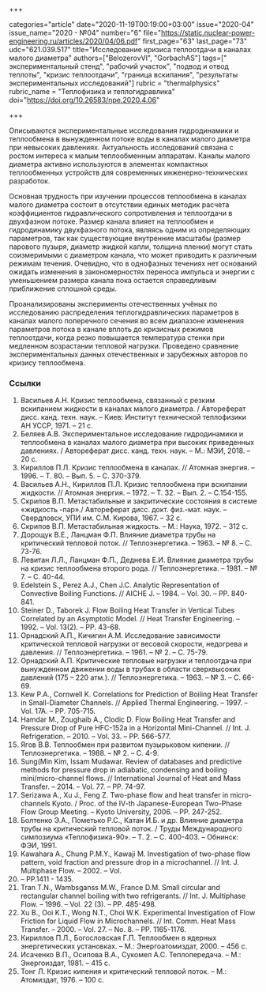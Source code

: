 +++

categories="article"
date="2020-11-19T00:19:00+03:00"
issue="2020-04"
issue_name="2020 - №04"
number="6"
file="https://static.nuclear-power-engineering.ru/articles/2020/04/06.pdf"
first_page="63"
last_page="73"
udc="621.039.517"
title="Исследование кризиса теплоотдачи в каналах малого диаметра"
authors=["BelozerovVI", "GorbaсhAS"]
tags=[" экспериментальный стенд", "рабочий участок", "подвод и отвод теплоты", "кризис теплоотдачи", "граница вскипания", "результаты экспериментальных исследований"]
rubric = "thermalphysics"
rubric_name = "Теплофизика и теплогидравлика"
doi="https://doi.org/10.26583/npe.2020.4.06"

+++

Описываются экспериментальные исследования гидродинамики и теплообмена в вынужденном потоке воды в каналах малого диаметра при невысоких давлениях. Актуальность исследований связана с ростом интереса к малым теплообменным аппаратам. Каналы малого диаметра активно используются в элементах компактных теплообменных устройств для современных инженерно-технических разработок.

Основная трудность при изучении процессов теплообмена в каналах малого диаметра состоит в отсутствии единых методик расчета коэффициентов гидравлического сопротивления и теплоотдачи в двухфазном потоке. Размер канала влияет на теплообмен и гидродинамику двухфазного потока, являясь одним из определяющих параметров, так как существующие внутренние масштабы (размер парового пузыря, диаметр жидкой капли, толщина пленки) могут стать соизмеримыми с диаметром канала, что может приводить к различным режимам течения. Очевидно, что в однофазных течениях нет оснований ожидать изменения в закономерностях переноса импульса и энергии с уменьшением размера канала пока остается справедливым приближение сплошной среды.

Проанализированы эксперименты отечественных учёных по исследованию распределения теплогидравлических параметров в каналах малого поперечного сечения во всем диапазоне изменения параметров потока в канале вплоть до кризисных режимов теплоотдачи, когда резко повышается температура стенки при медленном возрастании тепловой нагрузки. Проведено сравнение экспериментальных данных отечественных и зарубежных авторов по кризису теплообмена.

### Ссылки

1. Васильев А.Н. Кризис теплообмена, связанный с резким вскипанием жидкости в каналах малого диаметра. / Автореферат дисс. канд. техн. наук. – Киев: Институт технической теплофизики АН УССР, 1971. – 21 с.
2. Беляев А.В. Экспериментальное исследование гидродинамики и теплообмена в каналах малого диаметра при высоких приведенных давлениях. / Автореферат дисс. канд. техн. наук. – М.: МЭИ, 2018. – 20 с.
3. Кириллов П.Л. Кризис теплообмена в каналах. // Атомная энергия. – 1996. – Т. 80. – Вып. 5. – С. 370-379.
4. Васильев А.Н., Кириллов П.Л. Кризис теплообмена при вскипании жидкости. // Атомная энергия. – 1972. – Т. 32. – Вып. 2. – С.154-155.
5. Скрипов В.П. Метастабильные и закритические состояния в системе «жидкость -пар»./ Автореферат дисс. докт. физ.-мат. наук. – Свердловск, УПИ им. С.М. Кирова, 1967. – 32 с.
6. Скрипов В.П. Метастабильная жидкость. – М.: Наука, 1972. – 312 с.
7. Дорощук В.Е., Ланцман Ф.П. Влияние диаметра трубы на критический тепловой поток. // Теплоэнергетика. – 1963. – № 8. – С. 73-76.
8. Левитан Л.Л., Ланцман Ф.П., Деднева Е.И. Влияние диаметра трубы на кризис теплообмена второго рода. // Теплоэнергетика. – 1981. – № 7. – С. 40-44.
9. Edelstein S., Perez A.J., Chen J.C. Analytic Representation of Convective Boiling Functions. // AICHE J. – 1984. – Vol. 30. – PP. 840-841.
10. Steiner D., Taborek J. Flow Boiling Heat Transfer in Vertical Tubes Correlated by an Asymptotic Model. // Heat Transfer Engineering. – 1992. – Vol. 13(2). – PP. 43-68.
11. Орнадский А.П., Кичигин А.М. Исследование зависимости критической тепловой нагрузки от весовой скорости, недогрева и давления. // Теплоэнергетика. – 1961. – № 2. – С. 75-79.
12. Орнадский А.П. Критические тепловые нагрузки и теплоотдача при вынужденном движении воды в трубах в области сверхвысоких давлений (175 – 220 атм.). // Теплоэнергетика. – 1963. – № 3. – С. 66-69.
13. Kew P.A., Cornwell K. Correlations for Prediction of Boiling Heat Transfer in Small-Diameter Channels. // Applied Thermal Engineering. – 1997. – Vol. 17A. – PP. 705-715.
14. Hamdar M., Zoughaib A., Clodic D. Flow Boiling Heat Transfer and Pressure Drop of Pure HFC-152a in a Horizontal Mini-Channel. // Int. J. Refrigeration. – 2010. – Vol. 33. – PP. 566-577.
15. Ягов В.В. Теплообмен при развитом пузырьковом кипении. // Теплоэнергетика. – 1988. – № 2. – С. 4-9.
16. Sung(Min Kim, Issam Mudawar. Review of databases and predictive methods for pressure drop in adiabatic, condensing and boiling mini/micro-channel flows. // International Journal of Heat and Mass Transfer. – 2014. – Vol. 77. – PP. 74-97.
17. Serizawa A., Xu J., Feng Z. Two-phase flow and heat transfer in micro-channels Kyoto. / Proc. of the IV-th Japanese-European Two-Phase Flow Group Meeting. – Kyoto University, 2006. – PP. 247-252.
18. Болтенко Э.А., Пометько Р.С., Катан И.Б. и др. Влияние диаметра трубы на критический тепловой поток. / Труды Международного симпозиума «Теплофизика-90». – Т. 2. – С. 400-403. – Обнинск: ФЭИ, 1991.
19. Kawahara A., Chung P.M.Y., Kawaji M. Investigation of two-phase flow pattern, void fraction and pressure drop in a microchannel. // Int. J. Multiphase Flow. – 2002. – Vol.
28. – РР.1411 - 1435.
20. Tran T.N., Wambsganss M.W., France D.M. Small circular and rectangular channel boiling with two refrigerants. // Int. J. Multiphase Flow. – 1996. – Vol. 22 (3). – PP. 485-498.
21. Xu B., Ooi K.T., Wong N.T., Choi W.K. Experimental Investigation of Flow Friction for Liquid Flow in Microchannels. // Int. Comm. Heat Mass Transfer. – 2000. – Vol. 27. – No. 8. – PP. 1165-1176.
22. Кириллов П.Л., Богословская Г.П. Теплообмен в ядерных энергетических установках. – М.: Энергоатомиздат, 2000. – 456 с.
23. Исаченко В.П., Осипова В.А., Сукомел А.С. Теплопередача. – М.: Энергоиздат, 1981. – 415 с.
24. Тонг Л. Кризис кипения и критический тепловой поток. – М.: Атомиздат, 1976. – 100 с.